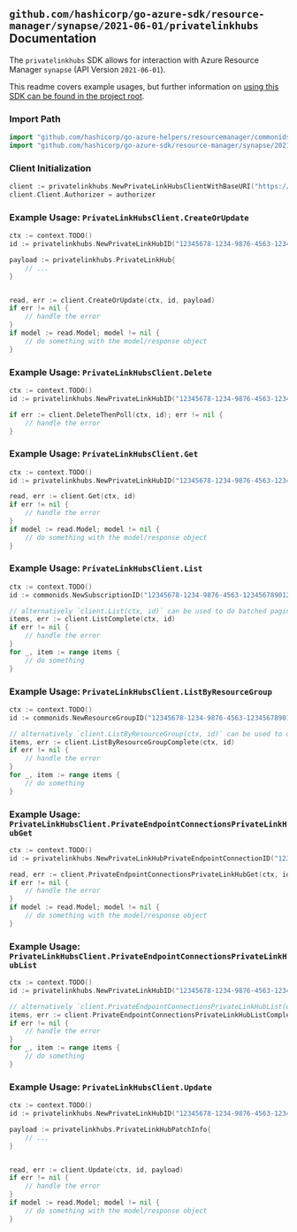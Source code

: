 
## `github.com/hashicorp/go-azure-sdk/resource-manager/synapse/2021-06-01/privatelinkhubs` Documentation

The `privatelinkhubs` SDK allows for interaction with Azure Resource Manager `synapse` (API Version `2021-06-01`).

This readme covers example usages, but further information on [using this SDK can be found in the project root](https://github.com/hashicorp/go-azure-sdk/tree/main/docs).

### Import Path

```go
import "github.com/hashicorp/go-azure-helpers/resourcemanager/commonids"
import "github.com/hashicorp/go-azure-sdk/resource-manager/synapse/2021-06-01/privatelinkhubs"
```


### Client Initialization

```go
client := privatelinkhubs.NewPrivateLinkHubsClientWithBaseURI("https://management.azure.com")
client.Client.Authorizer = authorizer
```


### Example Usage: `PrivateLinkHubsClient.CreateOrUpdate`

```go
ctx := context.TODO()
id := privatelinkhubs.NewPrivateLinkHubID("12345678-1234-9876-4563-123456789012", "example-resource-group", "privateLinkHubName")

payload := privatelinkhubs.PrivateLinkHub{
	// ...
}


read, err := client.CreateOrUpdate(ctx, id, payload)
if err != nil {
	// handle the error
}
if model := read.Model; model != nil {
	// do something with the model/response object
}
```


### Example Usage: `PrivateLinkHubsClient.Delete`

```go
ctx := context.TODO()
id := privatelinkhubs.NewPrivateLinkHubID("12345678-1234-9876-4563-123456789012", "example-resource-group", "privateLinkHubName")

if err := client.DeleteThenPoll(ctx, id); err != nil {
	// handle the error
}
```


### Example Usage: `PrivateLinkHubsClient.Get`

```go
ctx := context.TODO()
id := privatelinkhubs.NewPrivateLinkHubID("12345678-1234-9876-4563-123456789012", "example-resource-group", "privateLinkHubName")

read, err := client.Get(ctx, id)
if err != nil {
	// handle the error
}
if model := read.Model; model != nil {
	// do something with the model/response object
}
```


### Example Usage: `PrivateLinkHubsClient.List`

```go
ctx := context.TODO()
id := commonids.NewSubscriptionID("12345678-1234-9876-4563-123456789012")

// alternatively `client.List(ctx, id)` can be used to do batched pagination
items, err := client.ListComplete(ctx, id)
if err != nil {
	// handle the error
}
for _, item := range items {
	// do something
}
```


### Example Usage: `PrivateLinkHubsClient.ListByResourceGroup`

```go
ctx := context.TODO()
id := commonids.NewResourceGroupID("12345678-1234-9876-4563-123456789012", "example-resource-group")

// alternatively `client.ListByResourceGroup(ctx, id)` can be used to do batched pagination
items, err := client.ListByResourceGroupComplete(ctx, id)
if err != nil {
	// handle the error
}
for _, item := range items {
	// do something
}
```


### Example Usage: `PrivateLinkHubsClient.PrivateEndpointConnectionsPrivateLinkHubGet`

```go
ctx := context.TODO()
id := privatelinkhubs.NewPrivateLinkHubPrivateEndpointConnectionID("12345678-1234-9876-4563-123456789012", "example-resource-group", "privateLinkHubName", "privateEndpointConnectionName")

read, err := client.PrivateEndpointConnectionsPrivateLinkHubGet(ctx, id)
if err != nil {
	// handle the error
}
if model := read.Model; model != nil {
	// do something with the model/response object
}
```


### Example Usage: `PrivateLinkHubsClient.PrivateEndpointConnectionsPrivateLinkHubList`

```go
ctx := context.TODO()
id := privatelinkhubs.NewPrivateLinkHubID("12345678-1234-9876-4563-123456789012", "example-resource-group", "privateLinkHubName")

// alternatively `client.PrivateEndpointConnectionsPrivateLinkHubList(ctx, id)` can be used to do batched pagination
items, err := client.PrivateEndpointConnectionsPrivateLinkHubListComplete(ctx, id)
if err != nil {
	// handle the error
}
for _, item := range items {
	// do something
}
```


### Example Usage: `PrivateLinkHubsClient.Update`

```go
ctx := context.TODO()
id := privatelinkhubs.NewPrivateLinkHubID("12345678-1234-9876-4563-123456789012", "example-resource-group", "privateLinkHubName")

payload := privatelinkhubs.PrivateLinkHubPatchInfo{
	// ...
}


read, err := client.Update(ctx, id, payload)
if err != nil {
	// handle the error
}
if model := read.Model; model != nil {
	// do something with the model/response object
}
```
